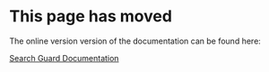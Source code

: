 # This page has moved

The online version version of the documentation can be found here:

[Search Guard Documentation](http://docs.search-guard.com/latest/search-guard-index)

